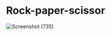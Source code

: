 # Rock-paper-scissor
![Screenshot (735)](https://user-images.githubusercontent.com/66960784/130957832-5ca94b07-f8f5-4621-be4c-230002d3e31f.png)
